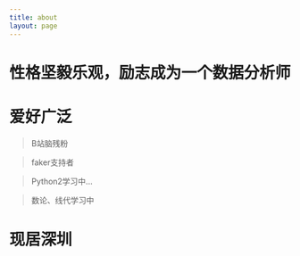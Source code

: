 ```yaml
---
title: about
layout: page
---
```


# 性格坚毅乐观，励志成为一个数据分析师

# 爱好广泛
>B站脑残粉

>faker支持者

>Python2学习中...

>数论、线代学习中

# 现居深圳